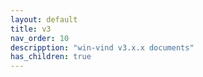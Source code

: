 ```yaml
---
layout: default
title: v3
nav_order: 10
descripption: "win-vind v3.x.x documents"
has_children: true
---
```

